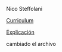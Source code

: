 <p>Nico Steffolani</p>

<a href="curriculum.md">Curriculum</a>

<a href="explicacion.md">Explicación</a>



<p>cambiado el archivo</p>
